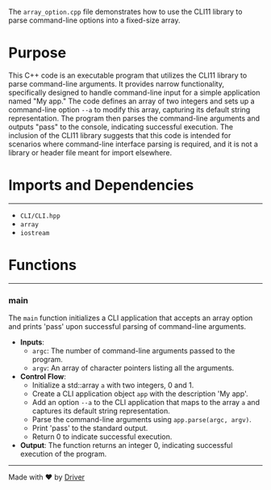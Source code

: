 <!--------------------------------------------------------------------------------->
<!-- IMPORTANT: This file is auto-generated by Driver (https://driver.ai). -------->
<!-- Manual edits may be overwritten on future commits. --------------------------->
<!--------------------------------------------------------------------------------->

The `array_option.cpp` file demonstrates how to use the CLI11 library to parse command-line options into a fixed-size array.

# Purpose
This C++ code is an executable program that utilizes the CLI11 library to parse command-line arguments. It provides narrow functionality, specifically designed to handle command-line input for a simple application named "My app." The code defines an array of two integers and sets up a command-line option `--a` to modify this array, capturing its default string representation. The program then parses the command-line arguments and outputs "pass" to the console, indicating successful execution. The inclusion of the CLI11 library suggests that this code is intended for scenarios where command-line interface parsing is required, and it is not a library or header file meant for import elsewhere.
# Imports and Dependencies

---
- `CLI/CLI.hpp`
- `array`
- `iostream`


# Functions

---
### main<!-- {{#callable:main}} -->
The `main` function initializes a CLI application that accepts an array option and prints 'pass' upon successful parsing of command-line arguments.
- **Inputs**:
    - `argc`: The number of command-line arguments passed to the program.
    - `argv`: An array of character pointers listing all the arguments.
- **Control Flow**:
    - Initialize a std::array `a` with two integers, 0 and 1.
    - Create a CLI application object `app` with the description 'My app'.
    - Add an option `--a` to the CLI application that maps to the array `a` and captures its default string representation.
    - Parse the command-line arguments using `app.parse(argc, argv)`.
    - Print 'pass' to the standard output.
    - Return 0 to indicate successful execution.
- **Output**: The function returns an integer 0, indicating successful execution of the program.



---
Made with ❤️ by [Driver](https://www.driver.ai/)